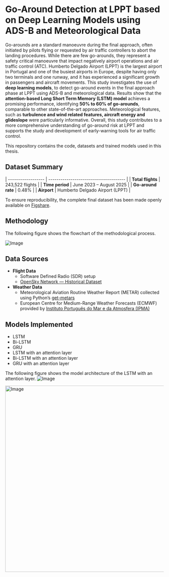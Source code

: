 # Go-Around Detection at LPPT based on Deep Learning Models using ADS-B and Meteorological Data

Go-arounds are a standard manoeuvre during the final approach, often initiated by pilots flying or requested by air traffic controllers to abort the landing procedures. While there are few go-arounds, they represent a safety critical manoeuvre that impact negatively airport operations and air traffic control (ATC). Humberto Delgado Airport (LPPT) is the largest airport in Portugal and one of the busiest airports in Europe, despite having only two terminals and one runway, and it has experienced a significant growth in passengers and aircraft movements. This study investigates the use of **deep learning models**, to detect go-around events in the final approach phase at LPPT using ADS-B and meteorological data. Results show that the **attention-based Long Short Term Memory (LSTM) model** achieves a promising performance, identifying **50% to 60% of go-arounds**, comparable to other state-of-the-art approaches. Meteorological features, such as **turbulence and wind related features, aircraft energy and glideslope** were particularly informative. Overall, this study contributes to a more comprehensive understanding of go-around risk at LPPT and supports the study and development of early-warning tools for air traffic control.

This repository contains the code, datasets and trained models used in this thesis.

## Dataset Summary

| ------------------ | -------------------------------------- |
| **Total flights**  | 243,522 flights                        |
| **Time period**    | June 2023 – August 2025                |
| **Go-around rate** | 0.48%                                  |
| **Airport**        | Humberto Delgado Airport (LPPT)        |

To ensure reproducibility, the complete final dataset has been made openly available on [Figshare](https://figshare.com/s/94d64be301fda5f2ea1d).

## Methodology

The following figure shows the flowchart of the methodological process.

![Image](https://github.com/user-attachments/assets/48e4c04d-ef0c-4ccc-9514-f0bee0be1fe7)

## Data Sources

- **Flight Data**
  - Software Defined Radio (SDR) setup  
  - [OpenSky Network — Historical Dataset](https://opensky-network.org/)
- **Weather Data**
  - Meteorological Aviation Routine Weather Report (METAR) collected using Python’s [get-metars](https://pypi.org/project/get-metars)
  - European Centre for Medium-Range Weather Forecasts (ECMWF) provided by [Instituto Português do Mar e da Atmosfera (IPMA)](https://www.ipma.pt/pt/index.html)
    
## Models Implemented
- LSTM
- Bi-LSTM
- GRU
- LSTM with an attention layer
- Bi-LSTM with an attention layer
- GRU with an attention layer

The following figure shows the model architecture of the LSTM with an attention layer.
![Image](https://github.com/user-attachments/assets/29cbc840-ef1a-4cef-ae31-5e8f4ff5d1ba)

<img width="1189" height="590" alt="Image" src="https://github.com/user-attachments/assets/b741d660-d3e3-48af-9f56-81952b849500" />







